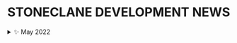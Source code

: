 # STONECLANE DEVELOPMENT NEWS 
<details><summary>✨ May 2022</summary>
* [Stoneclane Development Blog opened!](https://Stoneclane-Development.github.io/blog/news/Stoneclane-Development/Blog%20opened!%20(4-05-2022))
* [The blog is in the new space!](https://blog.sdevs.org/news/Stoneclane-Development/The%20blog%20is%20in%20service%20with%20a%20new%20domain!%20(06-05-2022))
</details>
